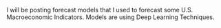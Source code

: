 I will be posting forecast models that I used to forecast some U.S. Macroeconomic Indicators. Models are using Deep Learning Techniques. 
